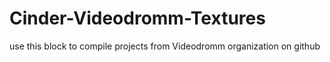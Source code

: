 Cinder-Videodromm-Textures
===============

use this block to compile projects from Videodromm organization on github
